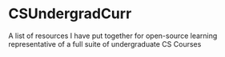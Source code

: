 # CSUndergradCurr
A list of resources I have put together for open-source learning representative of a full suite of undergraduate CS Courses 
